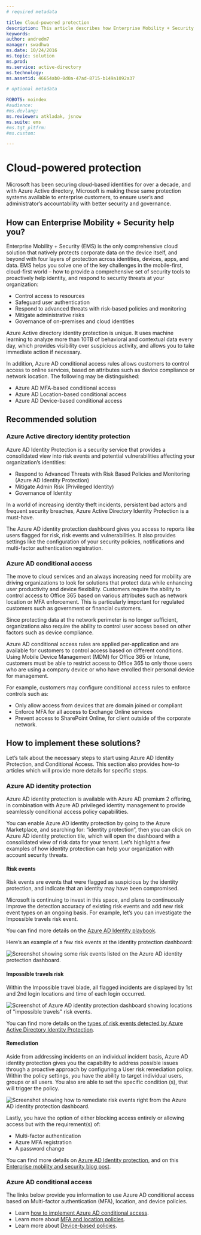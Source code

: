 ```yaml
---
# required metadata

title: Cloud-powered protection
description: This article describes how Enterprise Mobility + Security can be used to provide a comprehensive set of security tools to proactively help identity, and respond to security threats at your organization by leveraging tools within Azure Active Directory.
keywords:
author: andredm7
manager: swadhwa
ms.date: 10/24/2016
ms.topic: solution
ms.prod:
ms.service: active-directory
ms.technology:
ms.assetid: 46654ab0-0d0a-47ad-8715-b149a1092a37

# optional metadata

ROBOTS: noindex
#audience:
#ms.devlang:
ms.reviewer: atkladak, jsnow
ms.suite: ems
#ms.tgt_pltfrm:
#ms.custom:

---
```


# Cloud-powered protection
Microsoft has been securing cloud-based identities for over a decade, and with Azure Active directory, Microsoft is making these same protection systems available to enterprise customers, to ensure user’s and administrator’s accountability with better security and governance.

## How can Enterprise Mobility + Security help you?
Enterprise Mobility + Security (EMS) is the only comprehensive cloud solution that natively protects corporate data on the device itself, and beyond with four layers of protection across identities, devices, apps, and data. EMS helps you solve one of the key challenges in the mobile-first, cloud-first world – how to provide a comprehensive set of security tools to proactively help identity, and respond to security threats at your organization:
- Control access to resources
- Safeguard user authentication
- Respond to advanced threats with risk-based policies and monitoring
- Mitigate administrative risks
- Governance of on-premises and cloud identities

Azure Active directory identity protection is unique. It uses machine learning to analyze more than 10TB of behavioral and contextual data every day, which provides visibility over suspicious activity, and allows you to take immediate action if necessary.

In addition, Azure AD conditional access rules allows customers to control access to online services, based on attributes such as device compliance or network location. The following may be distinguished:
- Azure AD MFA-based conditional access
- Azure AD Location-based conditional access
- Azure AD Device-based conditional access


## Recommended solution
### Azure Active directory identity protection

Azure AD Identity Protection is a security service that provides a consolidated view into risk events and potential vulnerabilities affecting your organization’s identities:
- Respond to Advanced Threats with Risk Based Policies and Monitoring (Azure AD Identity Protection)
- Mitigate Admin Risk (Privileged Identity)
- Governance of Identity

In a world of increasing identity theft incidents, persistent bad actors and frequent security breaches, Azure Active Directory Identity Protection is a must-have.

The Azure AD identity protection dashboard gives you access to reports like users flagged for risk, risk events and vulnerabilities. It also provides settings like the configuration of your security policies, notifications and multi-factor authentication registration.
### Azure AD conditional access
The move to cloud services and an always increasing need for mobility are driving organizations to look for solutions that protect data while enhancing user productivity and device flexibility. Customers require the ability to control access to Office 365 based on various attributes such as network location or MFA enforcement. This is particularly important for regulated customers such as government or financial customers.

Since protecting data at the network perimeter is no longer sufficient, organizations also require the ability to control user access based on other factors such as device compliance.

Azure AD conditional access rules are applied per-application and are available for customers to control access based on different conditions. Using Mobile Device Management (MDM) for Office 365 or Intune, customers must be able to restrict access to Office 365 to only those users who are using a company device or who have enrolled their personal device for management.

For example, customers may configure conditional access rules to enforce controls such as:
- Only allow access from devices that are domain joined or compliant
- Enforce MFA for all access to Exchange Online services
- Prevent access to SharePoint Online, for client outside of the corporate network.

## How to implement these solutions?

Let’s talk about the necessary steps to start using Azure AD Identity Protection, and Conditional Access. This section also provides how-to articles which will provide more details for specific steps.

### Azure AD identity protection
Azure AD identity protection is available with Azure AD premium 2 offering, in combination with Azure AD privileged identity management to provide seamlessly conditional access policy capabilities.

You can enable Azure AD identity protection by going to the Azure Marketplace, and searching for: “identity protection”, then you can click on Azure AD identity protection tile, which will open the dashboard with a consolidated view of risk data for your tenant. Let’s highlight a few examples of how identity protection can help your organization with account security threats.

#### Risk events
Risk events are events that were flagged as suspicious by the identity protection, and indicate that an identity may have been compromised.

Microsoft is continuing to invest in this space, and plans to continuously improve the detection accuracy of existing risk events and add new risk event types on an ongoing basis. For example, let’s you can investigate the Impossible travels risk event.

You can find more details on the [Azure AD Identity playbook](https://azure.microsoft.com/en-us/documentation/articles/active-directory-identityprotection-playbook/).

Here’s an example of a few risk events at the identity protection dashboard:

![Screenshot showing some risk events listed on the Azure AD identity protection dashboard.](./media/cloud-powered-protection/cloud-powered-protection-fig1.png)

#### Impossible travels risk
Within the Impossible travel blade, all flagged incidents are displayed by 1st and 2nd login locations and time of each login occurred.

![Screenshot of Azure AD identity protection dashboard showing locations of "impossible travels" risk events.](./media/cloud-powered-protection/cloud-powered-protection-fig2.png)

You can find more details on the [types of risk events detected by Azure Active Directory Identity Protection](https://azure.microsoft.com/en-us/documentation/articles/active-directory-identityprotection-risk-events-types/).

#### Remediation
Aside from addressing incidents on an individual incident basis, Azure AD identity protection gives you the capability to address possible issues through a proactive approach by configuring a User risk remediation policy. Within the policy settings, you have the ability to target individual users, groups or all users. You also are able to set the specific condition (s), that will trigger the policy.

![Screenshot showing how to remediate risk events right from the Azure AD identity protection dashboard.](./media/cloud-powered-protection/cloud-powered-protection-fig3.png)

Lastly, you have the option of either blocking access entirely or allowing access but with the requirement(s) of:
- Multi-factor authentication
- Azure MFA registration
- A password change

You can find more details on [Azure AD Identity protection](https://azure.microsoft.com/en-us/documentation/articles/active-directory-identityprotection/), and on this [Enterprise mobility and security blog post](https://blogs.technet.microsoft.com/enterprisemobility/2016/09/07/azuread-identity-protection-azure-ad-privileged-identity-management-and-azure-ad-premium-p2-will-be-generally-available-sept-15th/).

### Azure AD conditional access
The links below provide you information to use Azure AD conditional access based on Multi-factor authentication (MFA), location, and device policies.
- Learn [how to implement Azure AD conditional access](https://azure.microsoft.com/documentation/articles/active-directory-conditional-access/).
- Learn more about [MFA and location policies](https://azure.microsoft.com/documentation/articles/active-directory-conditional-access-azuread-connected-apps/).
- Learn more about [Device-based policies](https://azure.microsoft.com/documentation/articles/active-directory-conditional-access-policy-connected-applications/).
